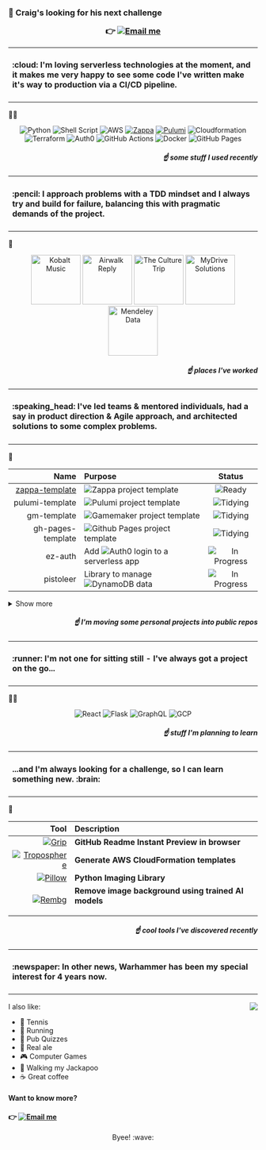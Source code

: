 ### 👋  Craig's looking for his next challenge <p align="middle">:point_right: [![Email me][email]](mailto:craig.tubb.57@gmail.com "craig.tubb.57@gmail.com")</p>

<table><tr><td><h4>
:cloud: I'm loving serverless technologies at the moment, and it makes me very happy to see some code I've written make it's way to production via a CI/CD pipeline.
</h4></td></tr></table>



:man_technologist:<p align="middle">![Python][python] ![Shell Script][shell] ![AWS][aws] [![Zappa][zappa]](https://github.com/zappa/Zappa "Go to Github project") [![Pulumi][pulumi]](https://www.pulumi.com/ "Go to Website")
![Cloudformation][cloudformation] ![Terraform][terraform] ![Auth0][auth0]
![GitHub Actions][githubactions] ![Docker][docker] ![GitHub Pages][githubpages]</p>

##### <p align="right">:point_up: some stuff I used recently</p>
</div>


<table><tr><td><h4>
:pencil: I approach problems with a TDD mindset and I always try and build for failure, balancing this with pragmatic demands of the project.
</h4></td></tr></table>


:office:<p align="middle"><a href="https://www.kobaltmusic.com/"><img src="https://www.musicbusinessworldwide.com/files/2023/07/Kobalt-logo.jpg" width="100" alt="Kobalt Music"></a> <a href="https://airwalkreply.com/"><img src="https://airwalkreply.com/assets/Airwalk-Reply-Colour-Logo.svg" width="100" alt="Airwalk Reply"></a> <a href="https://theculturetrip.com/"><img src="https://theculturetrip.com/img/ct-full.svg" width="100" alt="The Culture Trip"></a> <img src="https://www.the-digital-insurer.com/wp-content/uploads/2019/04/MyDrive_Solutions_logo.png" width="100" alt="MyDrive Solutions"> <a href="https://data.mendeley.com/"><img src="https://scicrunch.org/upload/resource-images/15671.png" width="100" alt="Mendeley Data"></a></p>
##### <p align="right">:point_up: places I've worked</p>

<table><tr><td><h4>
:speaking_head: I've led teams & mentored individuals, had a say in product direction & Agile approach, and architected solutions to some complex problems.
</h4></td></tr></table>


:notebook_with_decorative_cover:

| Name                                                            | Purpose                                         | Status
| --------------------------------------------------------------: | :---------------------------------------------- | :----:
| [zappa-template](https://github.com/craigtubb57/zappa-template) | ![Zappa][zappa] project template                | ![Ready][ready]
| pulumi-template                                                 | ![Pulumi][pulumi] project template              | ![Tidying][tidying]
| gm-template                                                     | ![Gamemaker][gamemaker] project template        | ![Tidying][tidying]
| gh-pages-template                                               | ![Github Pages][githubpages] project template   | ![Tidying][tidying]
| ez-auth                                                         | Add ![Auth0][auth0] login to a serverless app   | ![In Progress][inprogress]
| pistoleer                                                       | Library to manage ![DynamoDB][dynamodb] data    | ![In Progress][inprogress]

<details>
  <summary>Show more</summary>

| Name                                                            | Purpose                                         | Status
| --------------------------------------------------------------: | :---------------------------------------------- | :----:
| py-util                                                         | Utility functions for ![Python][python]         | ![In Progress][inprogress]
| imengine                                                        | Process images in a variety of ways             | ![In Progress][inprogress]
| cloudformation-example                                          | ![Cloudformation][cloudformation] example       | ![Todo][todo]
| sam-example                                                     | ![AWS SAM][sam] example                         | ![Todo][todo]
| troposphere-example                                             | ![Troposphere][troposphere] example             | ![Todo][todo]
| terraform-example                                               | ![Terraform][terraform] example                 | ![Todo][todo]
| flask-example                                                   | ![Flask][flask] example                         | ![Learn][learn]
| react-example                                                   | ![React][react] example                         | ![Learn][learn]
| graphql-example                                                 | ![GraphQL][graphql] example                     | ![Learn][learn]

</details>

##### <p align="right">:point_up: I'm moving some personal projects into public repos</p>


<table><tr><td><h4>
:runner: I'm not one for sitting still - I've always got a project on the go...
</h4></td></tr></table>


:man_teacher:<p align="middle">![React][react] ![Flask][flask] ![GraphQL][graphql] ![GCP][gcp]</p>
##### <p align="right">:point_up: stuff I'm planning to learn</p>


<table><tr><td><h4>
...and I'm always looking for a challenge, so I can learn something new. :brain:
</h4></td></tr></table>


:toolbox:

| Tool                                                                                          | Description                                     |
| --------------------------------------------------------------------------------------------: | :---------------------------------------------- |
| [![Grip][grip]](https://github.com/joeyespo/grip "Go to Github repo")                         | __GitHub Readme Instant Preview in browser__
| [![Troposphere][troposphere]](https://github.com/cloudtools/troposphere "Go to Github repo")  | __Generate AWS CloudFormation templates__
| [![Pillow][pillow]](https://github.com/python-pillow/Pillow "Go to Github repo")              | __Python Imaging Library__
| [![Rembg][rembg]](https://github.com/danielgatis/rembg "Go to Github repo")                   | __Remove image background using trained AI models__</p>

##### <p align="right">:point_up: cool tools I've discovered recently</p>


<table><tr><td><h4>
:newspaper: In other news, Warhammer has been my special interest for 4 years now.
</h4></td></tr></table>


<img align="right" src="https://media1.giphy.com/media/mYKZGGKpcOT59x65S9/giphy.gif" />

I also like:
* :tennis: Tennis
* :running: Running
* :page_with_curl: Pub Quizzes
* :beer: Real ale
* :video_game: Computer Games
* :dog: Walking my Jackapoo
* :coffee: Great coffee

#### Want to know more?

#### <p align="left">:point_right: [![Email me][email]](mailto:craig.tubb.57@gmail.com "craig.tubb.57@gmail.com")</p>

<p align="middle">Byee! :wave:</p>



[email]: https://img.shields.io/badge/Email%20me-EA4335?style=for-the-badge&logo=gmail&logoColor=white

[python]: https://img.shields.io/badge/python-3670A0?style=for-the-badge&logo=python&logoColor=ffdd54 "Python"
[shell]: https://img.shields.io/badge/shell-%23121011.svg?style=for-the-badge&logo=gnu-bash&logoColor=white
[aws]: https://img.shields.io/badge/AWS-%23FF9900.svg?style=for-the-badge&logo=amazon-aws&logoColor=white
[zappa]: https://img.shields.io/badge/Zappa-red?style=for-the-badge
[pulumi]: https://img.shields.io/badge/Pulumi-8A3391?style=for-the-badge&logo=pulumi&logoColor=white

[sam]: https://img.shields.io/badge/AWS%20SAM-F89A02?style=for-the-badge
[cloudformation]: https://img.shields.io/badge/Cloudformation-789E3F?style=for-the-badge
[terraform]: https://img.shields.io/badge/terraform-844FBA?logo=terraform&logoColor=white&style=for-the-badge
[auth0]: https://img.shields.io/badge/auth0-EB5424?logo=auth0&logoColor=white&style=for-the-badge

[githubactions]: https://img.shields.io/badge/github%20actions-2671E5.svg?style=for-the-badge&logo=githubactions&logoColor=white
[docker]: https://img.shields.io/badge/docker-0db7ed.svg?style=for-the-badge&logo=docker&logoColor=white
[githubpages]: https://img.shields.io/badge/github%20pages-222222.svg?style=for-the-badge&logo=githubpages&logoColor=white

[grip]: https://img.shields.io/badge/Grip-2F7BBC?style=for-the-badge
[troposphere]: https://img.shields.io/badge/Troposphere-000000?style=for-the-badge
[pillow]: https://img.shields.io/badge/Pillow-E0B634?style=for-the-badge
[rembg]: https://img.shields.io/badge/Rembg-FCBFFB?style=for-the-badge

[react]: https://img.shields.io/badge/React-61DAFB?style=for-the-badge&logo=react&logoColor=black
[flask]: https://img.shields.io/badge/Flask-000000?style=for-the-badge&logo=flask&logoColor=white
[gcp]: https://img.shields.io/badge/Google%20Cloud%20Platform-4285F4?style=for-the-badge&logo=googlecloud&logoColor=white
[graphql]: https://img.shields.io/badge/GraphQL-E10098?style=for-the-badge&logo=graphql&logoColor=white

[gamemaker]: https://img.shields.io/badge/Gamemaker-000000?style=for-the-badge&logo=gamemaker&logoColor=white
[dynamodb]: https://img.shields.io/badge/DynamoDB-4053D6?style=for-the-badge&logo=amazondynamodb&logoColor=white

[ready]: https://img.shields.io/badge/Ready-197D54?style=flat
[tidying]: https://img.shields.io/badge/Tidying-F68512?style=flat
[inprogress]: https://img.shields.io/badge/In%20Progress-F5C417?style=flat
[todo]: https://img.shields.io/badge/Todo-356ADE?style=flat
[learn]: https://img.shields.io/badge/Learn-5B7282?style=flat
